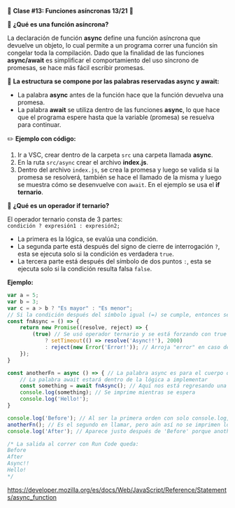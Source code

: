 🎢 **Clase #13: Funciones asíncronas 13/21** 🎢  

🔁 **¿Qué es una función asíncrona?**  

La declaración de función **async** define una función asíncrona que devuelve un objeto, lo cual permite a un programa correr una función sin congelar toda la compilación. Dado que la finalidad de las funciones **async/await** es simplificar el comportamiento del uso síncrono de promesas, se hace más fácil escribir promesas.  

🔏 **La estructura se compone por las palabras reservadas async y await:**  
- La palabra **async** antes de la función hace que la función devuelva una promesa.  
- La palabra **await** se utiliza dentro de las funciones **async**, lo que hace que el programa espere hasta que la variable (promesa) se resuelva para continuar.  

✏️ **Ejemplo con código:**  

1. Ir a VSC, crear dentro de la carpeta `src` una carpeta llamada **async**.  
2. En la ruta `src/async` crear el archivo **index.js**.  
3. Dentro del archivo `index.js`, se crea la promesa y luego se valida si la promesa se resolverá, también se hace el llamado de la misma y luego se muestra cómo se desenvuelve con `await`. En el ejemplo se usa el **if ternario**.  

🚥 **¿Qué es un operador if ternario?**  

El operador ternario consta de 3 partes:  
`condición ? expresión1 : expresión2;`  

- La primera es la lógica, se evalúa una condición.  
- La segunda parte está después del signo de cierre de interrogación `?`, esta se ejecuta solo si la condición es verdadera `true`.  
- La tercera parte está después del símbolo de dos puntos `:`, esta se ejecuta solo si la condición resulta falsa `false`.  

**Ejemplo:**

```js
var a = 5;
var b = 3;
var c = a > b ? "Es mayor" : "Es menor";
// Si la condición después del símbolo igual (=) se cumple, entonces se tendrá el valor: “Es mayor”, de lo contrario tomará el valor: “Es menor”.
const fnAsync = () => {
    return new Promise((resolve, reject) => {
        (true) // Se usó operador ternario y se está forzando con true que se cumpla la condición
            ? setTimeout(() => resolve('Async!!'), 2000)
            : reject(new Error('Error!')); // Arroja "error" en caso de que la condición sea false
    });
}

const anotherFn = async () => { // La palabra async es para el cuerpo de la función
    // La palabra await estará dentro de la lógica a implementar
    const something = await fnAsync(); // Aquí nos está regresando una promesa
    console.log(something); // Se imprime mientras se espera
    console.log('Hello!');
}

console.log('Before'); // Al ser la primera orden con solo console.log, 'Before' se imprime primero
anotherFn(); // Es el segundo en llamar, pero aún así no se imprimen los console de su lógica y tarda 2 s en ser ejecutada
console.log('After'); // Aparece justo después de 'Before' porque anotherFn() está esperando una promesa y aún así el programa no se detiene, sino que sigue y así tenemos 'After' de segundo al imprimir

/* La salida al correr con Run Code queda:
Before
After
Async!!
Hello!
*/
```


https://developer.mozilla.org/es/docs/Web/JavaScript/Reference/Statements/async_function

